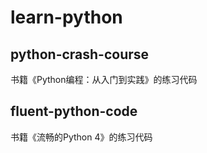 # learn-python

## python-crash-course 
书籍《Python编程：从入门到实践》的练习代码

## fluent-python-code
书籍《流畅的Python 4》的练习代码